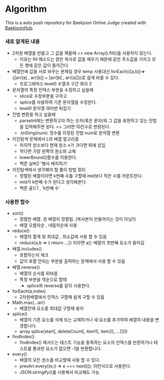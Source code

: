 # Algorithm
This is a auto push repository for Baekjoon Online Judge created with [BaekjoonHub](https://github.com/BaekjoonHub/BaekjoonHub).

### 새로 알게된 내용
* 2차원 배열을 만들고 그 값을 채울때 => new Array().fill()를 사용하지 않는다.
  * 이유는 fill 메소드는 얕은 복사로 값을 채우기 때문에 같은 주소값을 가지고 모든 행에 같은 값이 들어간다.
* 배열안에 값을 서로 바꾸는 문제일 경우 temp 사용대신 forEach(([a,b])=>{[arr[a] , arr[b]] = [arr[b] , arr[a]]})로 쉽게 바꿀 수 있다.
  * 프로그래머스 level0 수열과 구간 쿼리 3
* 문자열의 특정 인덱스 부분을 수정하고 싶을때
  * slice로 수정부분을 구하고
  * splice를 사용하여 기존 문자열을 수정한다.
  * level0 문자열 여러번 뒤집기
 * 진법 변환을 하고 싶을때
   * parseInt에는 변환하고자 하는 숫자(혹은 문자)와 그 값을 표현하고 있는 진법을 입력해주면 된다. => 그러면 10진수로 변환된다.
   * .toSting(num): 정수를 지정된 진법 num로 문자열 변환
 * 이진탐색 문제에서 LIS 배열 알고리즘
   * 마지막 원소보다 현재 원소 x가 크다면 뒤에 삽입
   * 작다면 가장 왼쪽의 원소와 교체
   * lowerBound()함수를 이용한다.
   * 백준 실버2 '병사 배치하기'
 * 이진탐색에서 생각해야 할 풀이 방법 정리
   * 정렬된 배열이라면 k번째 수를 구할때 mid보다 작은 수를 카운트한다.
   * mid가 k번째 수가 된다고 생각해본다.
   * 백준 골드1 , 'k번째 수'

### 사용한 함수
* sort()
  * 정렬한 배열. 원 배열이 정렬됨. (복사본이 만들어지는 것이 아님!!)
  * 배열 오름차순 , 내림차순에 사용
* reduce()
  * 배열의 합계 및 최대값 , 최소값에 사용 할 수 있음
  * reduce(a,b => { return ...}) 이라면 a는 배열의 첫번째 요소가 들어감
* 배열.includes()
  * 포함하는지 체크
  * 값이 포함 안되는 부분을 출력하는 문제에서 사용 할 수 있음
 * 배열.reverse()
   * 배열의 순서를 뒤바꿈
   * 특정 부분을 역순으로 할때
     * splice와 reverse를 같이 사용한다.
* forEach(a,index)
  * 2차원배열에서 인덱스 구할때 쉽게 구할 수 있음
* Math.max(...arr)
  * 배열안에 요소중 최대값 구할때 용이
* splice()
  * 배열의 기존 요소를 삭제 또는 교체하거나 새 요소를 추가하여 배열의 내용을 변경합니다.
  * array.splice(start[, deleteCount[, item1[, item2[, ...]]]])
* findIndex()
  * findIndex() 메서드는 테스트 기능을 충족하는 요소의 인덱스를 반환하거나 테스트를 통과한 요소가 없으면 -1을 반환합니다.
* every()
  * 배열의 모든 원소를 비교할때 사용 할 수 있다.
  * prevArr.every((e,i) => e === next[i]); 이런식으로 사용한다.
  * JSON.stringify()를 사용해서 비교해도 가능
